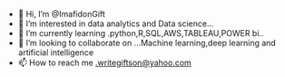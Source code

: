 - 👋 Hi, I’m @ImafidonGift
- 👀 I’m interested in data  analytics and Data science...
- 🌱 I’m currently learning .python,R,SQL,AWS,TABLEAU,POWER bi..
- 💞️ I’m looking to collaborate on ...Machine learning,deep learning and artificial intelligence
- 📫 How to reach me .writegiftson@yahoo.com

<!---
WinGIFTSON/WinGIFTSON is a ✨ special ✨ repository because its `README.md` (this file) appears on your GitHub profile.
You can click the Preview link to take a look at your changes.
--->
